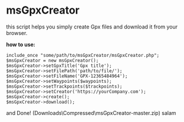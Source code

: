 # msGpxCreator
this script helps you simply create Gpx files and download it from your browser.

**how to use:**
```objc
include_once "some/path/to/msGpxCreator/msGpxCreator.php";
$msGpxCreator = new msGpxCreator();
$msGpxCreator->setGpxTitle('Gpx title');
$msGpxCreator->setFilePath('path/to/file/');
$msGpxCreator->setFileName('GPX-12365484964');
$msGpxCreator->setWaypoints($waypoints);
$msGpxCreator->setTrackpoints($trackpoints);
$msGpxCreator->setCreator('https://yourCompany.com');
$msGpxCreator->create();
$msGpxCreator->download();
```
and Done!
(Downloads\Compressed\msGpxCreator-master.zip)
salam
